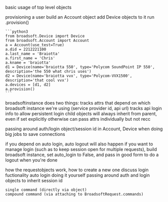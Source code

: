 basic usage of top level objects

provisioning a user
    build an Account object
    add Device objects to it
    run .provision()
    
    ```python3
    from broadsoft.Device import Device
    from broadsoft.Account import Account
    a = Account(use_test=True)
    a.did = 2212221100
    a.last_name = 'Braiotta'
    a.first_name = 'Chris'
    a.kname = 'braiotta'
    d1 = Device(name='braiotta 550', type='Polycom SoundPoint IP 550', description='the 550 what chris uses')
    d2 = Device(name='braiotta vvx', type='Polycom-VVX1500', description='that cool vvx')
    a.devices = [d1, d2]
    a.provision()
    ```

broadsoftinstance
    does two things:
        tracks attrs that depend on which broadsoft instance we're using (service provider id, api url)
        tracks api login info to allow persistent login
    child objects will always inherit from parent, even if set explicitly otherwise
    can pass attrs individually but not recc

passing around auth/login object/session id in Account, Device when doing big jobs to save connections

if you depend on auto login, auto logout will also happen
if you want to manage login (such as to keep session open for multiple requests), build broadsoft instance, set auto_login to False, and pass in
good form to do a logout when you're done
    
how the requestobjects work, how to create a new one
    discuss login fuctionality
        auto login
        doing it yourself
        passing around auth and login objects to inherit session id
        
    single command (directly via object)
    compound command (via attaching to BroadsoftRequest.commands)